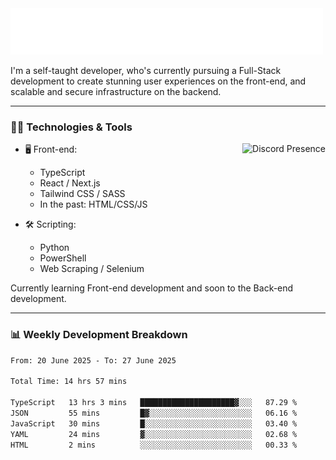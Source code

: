 <img src="assets/wave.svg" alt=":wave:" />

I'm a self-taught developer, who's currently pursuing a Full-Stack development to create stunning user experiences on the front-end, and scalable and secure infrastructure on the backend.

---

### 🧑‍💻 Technologies & Tools

<a href="https://discord.com/users/414304208649453568" target="_blank" rel="nofollow">
   <img src="https://lanyard-profile-readme.vercel.app/api/414304208649453568?idleMessage=Probably%20doing%20something%20else..." alt="Discord Presence" align="right">
</a>

- 🖥️ Front-end:

  - TypeScript
  - React / Next.js
  - Tailwind CSS / SASS
  - In the past: HTML/CSS/JS

- 🛠 Scripting:

  - Python
  - PowerShell
  - Web Scraping / Selenium

Currently learning Front-end development and soon to the Back-end development.

---

### 📊 Weekly Development Breakdown

<!--START_SECTION:waka-->

```txt
From: 20 June 2025 - To: 27 June 2025

Total Time: 14 hrs 57 mins

TypeScript   13 hrs 3 mins   █████████████████████▓░░░   87.29 %
JSON         55 mins         █▓░░░░░░░░░░░░░░░░░░░░░░░   06.16 %
JavaScript   30 mins         █░░░░░░░░░░░░░░░░░░░░░░░░   03.40 %
YAML         24 mins         ▓░░░░░░░░░░░░░░░░░░░░░░░░   02.68 %
HTML         2 mins          ░░░░░░░░░░░░░░░░░░░░░░░░░   00.33 %
```

<!--END_SECTION:waka-->
